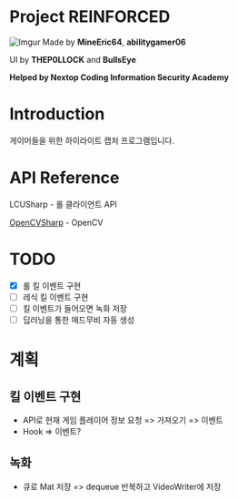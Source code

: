 # Project REINFORCED
![Imgur](https://i.imgur.com/mG01m8a.png)
Made by **MineEric64**, **abilitygamer06**

UI by **THEP0LLOCK** and **BullsEye**

**Helped by Nextop Coding Information Security Academy**

# Introduction
게이머들을 위한 하이라이트 캡처 프로그램입니다.

# API Reference
LCUSharp - 롤 클라이언트 API

[OpenCVSharp](https://github.com/shimat/opencvsharp) - OpenCV

# TODO
- [x] 롤 킬 이벤트 구현
- [ ] 레식 킬 이벤트 구현
- [ ] 킬 이벤트가 들어오면 녹화 저장
- [ ] 딥러닝을 통한 매드무비 자동 생성

# 계획
## 킬 이벤트 구현
- API로 현재 게임 플레이어 정보 요청 => 가져오기 => 이벤트
- Hook => 이벤트?

## 녹화
- 큐로 Mat 저장 => dequeue 반복하고 VideoWriter에 저장
